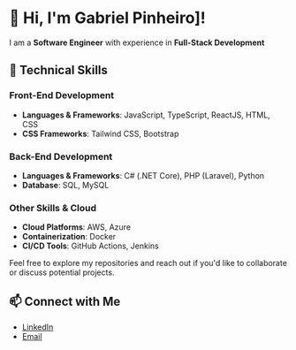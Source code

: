 
# 👋 Hi, I'm Gabriel Pinheiro]!

I am a **Software Engineer** with experience in **Full-Stack Development**

## 🔧 **Technical Skills**

### **Front-End Development**
- **Languages & Frameworks**: JavaScript, TypeScript, ReactJS, HTML, CSS
- **CSS Frameworks**: Tailwind CSS, Bootstrap

### **Back-End Development**
- **Languages & Frameworks**: C# (.NET Core), PHP (Laravel), Python
- **Database**: SQL, MySQL

### **Other Skills & Cloud**
- **Cloud Platforms**: AWS, Azure
- **Containerization**: Docker
- **CI/CD Tools**: GitHub Actions, Jenkins

Feel free to explore my repositories and reach out if you'd like to collaborate or discuss potential projects.

## 📫 **Connect with Me**
- [LinkedIn](https://www.linkedin.com/in/gabrielsvpinheiro/)
- [Email](mailto:gabriel.silva.pinheiro2@gmail.com)
